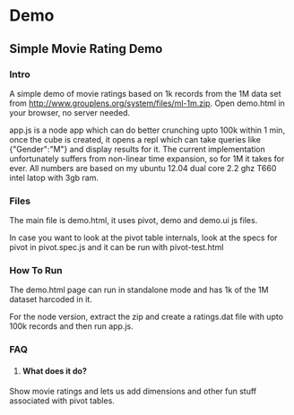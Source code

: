 Demo
===============

## Simple Movie Rating Demo
### Intro
A simple demo of movie ratings based on 1k records from the 1M data set from http://www.grouplens.org/system/files/ml-1m.zip. Open demo.html in your browser, no server needed. 

app.js is a node app which can do better crunching upto 100k within 1 min, once the cube is created, it opens a repl which can take queries like {"Gender":"M"} and display results for it. The current implementation unfortunately suffers from non-linear time expansion, so for 1M it takes for ever. All numbers are based on my ubuntu 12.04 dual core 2.2 ghz T660 intel latop with 3gb ram.

### Files
The main file is demo.html, it uses pivot, demo and demo.ui js files.

In case you want to look at the pivot table internals, look at the specs for pivot in pivot.spec.js and it can be run with pivot-test.html

### How To Run

The demo.html page can run in standalone mode and has 1k of the 1M dataset harcoded in it.

For the node version, extract the zip and create a ratings.dat file with upto 100k records and then run app.js.

### FAQ

1. #### What does it do?
  Show movie ratings and lets us add dimensions and other fun stuff associated with pivot tables.


    


